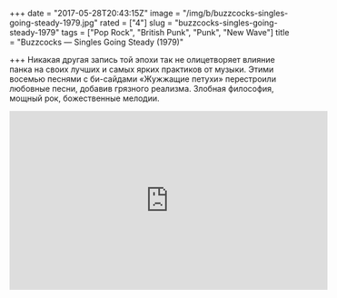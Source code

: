 +++
date = "2017-05-28T20:43:15Z"
image = "/img/b/buzzcocks-singles-going-steady-1979.jpg"
rated = ["4"]
slug = "buzzcocks-singles-going-steady-1979"
tags = ["Pop Rock", "British Punk", "Punk", "New Wave"]
title = "Buzzcocks — Singles Going Steady (1979)"

+++
Никакая другая запись той эпохи так не&nbsp;олицетворяет влияние панка на&nbsp;своих лучших и&nbsp;самых ярких практиков от&nbsp;музыки. Этими восемью песнями с&nbsp;би-сайдами &laquo;Жужжащие петухи&raquo; перестроили любовные песни, добавив грязного реализма. Злобная философия, мощный рок, божественные мелодии.

<iframe width="560" height="315" src="https://www.youtube.com/embed/-EEPvXlTUnU" frameborder="0" allowfullscreen></iframe>